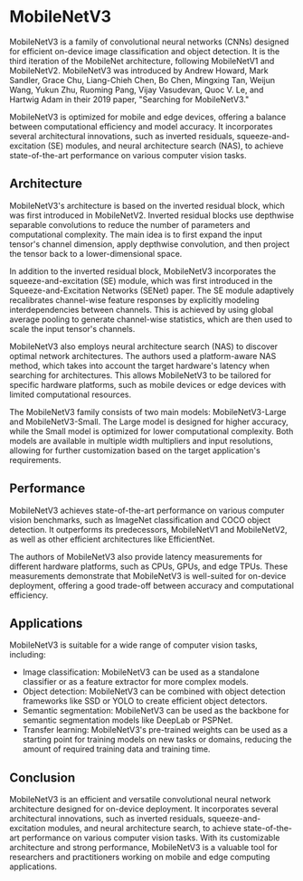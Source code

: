 # MobileNetV3

MobileNetV3 is a family of convolutional neural networks (CNNs) designed for efficient on-device image classification and object detection. It is the third iteration of the MobileNet architecture, following MobileNetV1 and MobileNetV2. MobileNetV3 was introduced by Andrew Howard, Mark Sandler, Grace Chu, Liang-Chieh Chen, Bo Chen, Mingxing Tan, Weijun Wang, Yukun Zhu, Ruoming Pang, Vijay Vasudevan, Quoc V. Le, and Hartwig Adam in their 2019 paper, "Searching for MobileNetV3."

MobileNetV3 is optimized for mobile and edge devices, offering a balance between computational efficiency and model accuracy. It incorporates several architectural innovations, such as inverted residuals, squeeze-and-excitation (SE) modules, and neural architecture search (NAS), to achieve state-of-the-art performance on various computer vision tasks.

## Architecture

MobileNetV3's architecture is based on the inverted residual block, which was first introduced in MobileNetV2. Inverted residual blocks use depthwise separable convolutions to reduce the number of parameters and computational complexity. The main idea is to first expand the input tensor's channel dimension, apply depthwise convolution, and then project the tensor back to a lower-dimensional space.

In addition to the inverted residual block, MobileNetV3 incorporates the squeeze-and-excitation (SE) module, which was first introduced in the Squeeze-and-Excitation Networks (SENet) paper. The SE module adaptively recalibrates channel-wise feature responses by explicitly modeling interdependencies between channels. This is achieved by using global average pooling to generate channel-wise statistics, which are then used to scale the input tensor's channels.

MobileNetV3 also employs neural architecture search (NAS) to discover optimal network architectures. The authors used a platform-aware NAS method, which takes into account the target hardware's latency when searching for architectures. This allows MobileNetV3 to be tailored for specific hardware platforms, such as mobile devices or edge devices with limited computational resources.

The MobileNetV3 family consists of two main models: MobileNetV3-Large and MobileNetV3-Small. The Large model is designed for higher accuracy, while the Small model is optimized for lower computational complexity. Both models are available in multiple width multipliers and input resolutions, allowing for further customization based on the target application's requirements.

## Performance

MobileNetV3 achieves state-of-the-art performance on various computer vision benchmarks, such as ImageNet classification and COCO object detection. It outperforms its predecessors, MobileNetV1 and MobileNetV2, as well as other efficient architectures like EfficientNet.

The authors of MobileNetV3 also provide latency measurements for different hardware platforms, such as CPUs, GPUs, and edge TPUs. These measurements demonstrate that MobileNetV3 is well-suited for on-device deployment, offering a good trade-off between accuracy and computational efficiency.

## Applications

MobileNetV3 is suitable for a wide range of computer vision tasks, including:

- Image classification: MobileNetV3 can be used as a standalone classifier or as a feature extractor for more complex models.
- Object detection: MobileNetV3 can be combined with object detection frameworks like SSD or YOLO to create efficient object detectors.
- Semantic segmentation: MobileNetV3 can be used as the backbone for semantic segmentation models like DeepLab or PSPNet.
- Transfer learning: MobileNetV3's pre-trained weights can be used as a starting point for training models on new tasks or domains, reducing the amount of required training data and training time.

## Conclusion

MobileNetV3 is an efficient and versatile convolutional neural network architecture designed for on-device deployment. It incorporates several architectural innovations, such as inverted residuals, squeeze-and-excitation modules, and neural architecture search, to achieve state-of-the-art performance on various computer vision tasks. With its customizable architecture and strong performance, MobileNetV3 is a valuable tool for researchers and practitioners working on mobile and edge computing applications.
